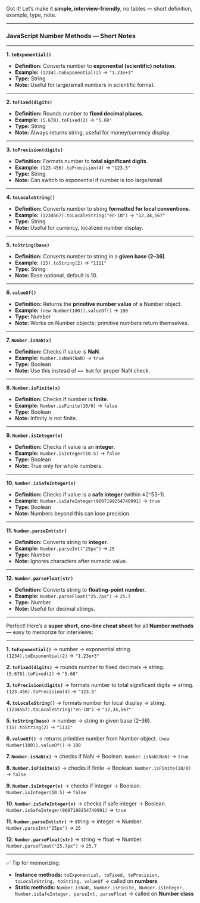 Got it! Let’s make it **simple, interview-friendly**, no tables — short definition, example, type, note.

---

### **JavaScript Number Methods — Short Notes**

---

**1. `toExponential()`**

* **Definition:** Converts number to **exponential (scientific) notation**.
* **Example:** `(1234).toExponential(2)` → `"1.23e+3"`
* **Type:** String
* **Note:** Useful for large/small numbers in scientific format.

---

**2. `toFixed(digits)`**

* **Definition:** Rounds number to **fixed decimal places**.
* **Example:** `(5.678).toFixed(2)` → `"5.68"`
* **Type:** String
* **Note:** Always returns string, useful for money/currency display.

---

**3. `toPrecision(digits)`**

* **Definition:** Formats number to **total significant digits**.
* **Example:** `(123.456).toPrecision(4)` → `"123.5"`
* **Type:** String
* **Note:** Can switch to exponential if number is too large/small.

---

**4. `toLocaleString()`**

* **Definition:** Converts number to string **formatted for local conventions**.
* **Example:** `(1234567).toLocaleString("en-IN")` → `"12,34,567"`
* **Type:** String
* **Note:** Useful for currency, localized number display.

---

**5. `toString(base)`**

* **Definition:** Converts number to string in a **given base (2–36)**.
* **Example:** `(15).toString(2)` → `"1111"`
* **Type:** String
* **Note:** Base optional, default is 10.

---

**6. `valueOf()`**

* **Definition:** Returns the **primitive number value** of a Number object.
* **Example:** `(new Number(100)).valueOf()` → `100`
* **Type:** Number
* **Note:** Works on Number objects; primitive numbers return themselves.

---

**7. `Number.isNaN(x)`**

* **Definition:** Checks if value is **NaN**.
* **Example:** `Number.isNaN(NaN)` → `true`
* **Type:** Boolean
* **Note:** Use this instead of `== NaN` for proper NaN check.

---

**8. `Number.isFinite(x)`**

* **Definition:** Checks if number is **finite**.
* **Example:** `Number.isFinite(10/0)` → `false`
* **Type:** Boolean
* **Note:** Infinity is not finite.

---

**9. `Number.isInteger(x)`**

* **Definition:** Checks if value is an **integer**.
* **Example:** `Number.isInteger(10.5)` → `false`
* **Type:** Boolean
* **Note:** True only for whole numbers.

---

**10. `Number.isSafeInteger(x)`**

* **Definition:** Checks if value is a **safe integer** (within ±2^53-1).
* **Example:** `Number.isSafeInteger(9007199254740991)` → `true`
* **Type:** Boolean
* **Note:** Numbers beyond this can lose precision.

---

**11. `Number.parseInt(str)`**

* **Definition:** Converts string to **integer**.
* **Example:** `Number.parseInt("25px")` → `25`
* **Type:** Number
* **Note:** Ignores characters after numeric value.

---

**12. `Number.parseFloat(str)`**

* **Definition:** Converts string to **floating-point number**.
* **Example:** `Number.parseFloat("25.7px")` → `25.7`
* **Type:** Number
* **Note:** Useful for decimal strings.

---

Perfect! Here’s a **super short, one-line cheat sheet** for all **Number methods** — easy to memorize for interviews:

---

**1. `toExponential()`** → number → exponential string.
`(1234).toExponential(2)` → `"1.23e+3"`

**2. `toFixed(digits)`** → rounds number to fixed decimals → string.
`(5.678).toFixed(2)` → `"5.68"`

**3. `toPrecision(digits)`** → formats number to total significant digits → string.
`(123.456).toPrecision(4)` → `"123.5"`

**4. `toLocaleString()`** → formats number for local display → string.
`(1234567).toLocaleString("en-IN")` → `"12,34,567"`

**5. `toString(base)`** → number → string in given base (2–36).
`(15).toString(2)` → `"1111"`

**6. `valueOf()`** → returns primitive number from Number object.
`(new Number(100)).valueOf()` → `100`

**7. `Number.isNaN(x)`** → checks if NaN → Boolean.
`Number.isNaN(NaN)` → `true`

**8. `Number.isFinite(x)`** → checks if finite → Boolean.
`Number.isFinite(10/0)` → `false`

**9. `Number.isInteger(x)`** → checks if integer → Boolean.
`Number.isInteger(10.5)` → `false`

**10. `Number.isSafeInteger(x)`** → checks if safe integer → Boolean.
`Number.isSafeInteger(9007199254740991)` → `true`

**11. `Number.parseInt(str)`** → string → integer → Number.
`Number.parseInt("25px")` → `25`

**12. `Number.parseFloat(str)`** → string → float → Number.
`Number.parseFloat("25.7px")` → `25.7`

---

✅ Tip for memorizing:

* **Instance methods:** `toExponential, toFixed, toPrecision, toLocaleString, toString, valueOf` → called on **numbers**
* **Static methods:** `Number.isNaN, Number.isFinite, Number.isInteger, Number.isSafeInteger, parseInt, parseFloat` → called on **Number class**